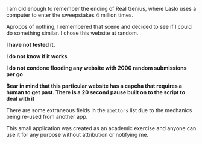 I am old enough to remember the ending of Real Genius, where Laslo uses a computer to
 enter the sweepstakes 4 million times.  
 
 Apropos of nothing, I remembered that scene and decided to see if I could do something
  similar.  I chose this website at random.
  
  **I have not tested it.**
  
  **I do not know if it works**
  
  **I do not condone flooding any website with 2000 random submissions per go**
  
  **Bear in mind that this particular website has a capcha that requires a human to get
   past.  There is a 20 second pause built on to the script to deal with it**
   
 There are some extraneous fields in the `abettors` list due to the mechanics being
  re-used from another app.
  
  This small application was created as an academic exercise and anyone can use it for
   any purpose without attribution or notifying me.
